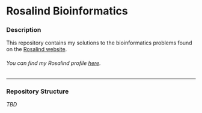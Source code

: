 # Rosalind Bioinformatics #

### Description

This repository contains my solutions to the bioinformatics problems found on the [Rosalind website](https://rosalind.info/about/).

###### *You can find my Rosalind profile [here](https://rosalind.info/users/hi_towie/).*

---

### Repository Structure

*TBD*
